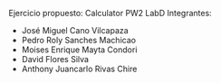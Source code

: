 Ejercicio propuesto: Calculator
PW2 LabD
Integrantes:
* José Miguel Cano Vilcapaza
* Pedro Roly Sanches Machicao
* Moises Enrique Mayta Condori
* David Flores Silva
* Anthony Juancarlo Rivas Chire
